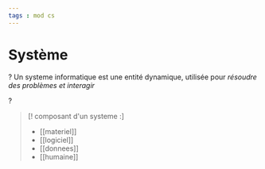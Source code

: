 ```yaml
---
tags : mod cs
---
```


# Système
?
Un systeme informatique est une entité dynamique, utilisée pour *résoudre des problèmes et interagir*
<!--SR:!2022-10-01,3,250-->

?
>[! composant d'un systeme :]
>- [[materiel]]
>- [[logiciel]]
>- [[donnees]]
>- [[humaine]]
